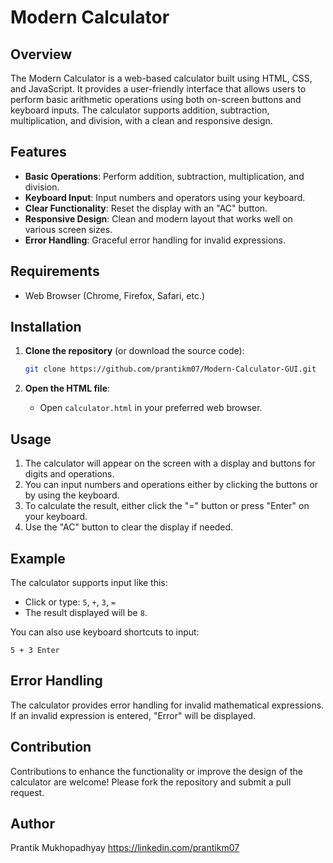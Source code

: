 # Modern Calculator

## Overview

The Modern Calculator is a web-based calculator built using HTML, CSS, and JavaScript. It provides a user-friendly interface that allows users to perform basic arithmetic operations using both on-screen buttons and keyboard inputs. The calculator supports addition, subtraction, multiplication, and division, with a clean and responsive design.

## Features

- **Basic Operations**: Perform addition, subtraction, multiplication, and division.
- **Keyboard Input**: Input numbers and operators using your keyboard.
- **Clear Functionality**: Reset the display with an "AC" button.
- **Responsive Design**: Clean and modern layout that works well on various screen sizes.
- **Error Handling**: Graceful error handling for invalid expressions.

## Requirements

- Web Browser (Chrome, Firefox, Safari, etc.)

## Installation

1. **Clone the repository** (or download the source code):
   ```bash
   git clone https://github.com/prantikm07/Modern-Calculator-GUI.git
   ```

2. **Open the HTML file**:
   - Open `calculator.html` in your preferred web browser.

## Usage

1. The calculator will appear on the screen with a display and buttons for digits and operations.
2. You can input numbers and operations either by clicking the buttons or by using the keyboard.
3. To calculate the result, either click the "=" button or press "Enter" on your keyboard.
4. Use the "AC" button to clear the display if needed.

## Example

The calculator supports input like this:

- Click or type: `5`, `+`, `3`, `=`
- The result displayed will be `8`.

You can also use keyboard shortcuts to input:

```
5 + 3 Enter
```

## Error Handling

The calculator provides error handling for invalid mathematical expressions. If an invalid expression is entered, "Error" will be displayed.

## Contribution

Contributions to enhance the functionality or improve the design of the calculator are welcome! Please fork the repository and submit a pull request.

## Author

Prantik Mukhopadhyay
https://linkedin.com/prantikm07
